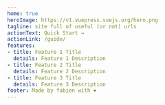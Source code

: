 ```yaml
---
home: true
heroImage: https://v1.vuepress.vuejs.org/hero.png
tagline: site full of useful (or not) urls
actionText: Quick Start →
actionLink: /guide/
features:
- title: Feature 1 Title
  details: Feature 1 Description
- title: Feature 2 Title
  details: Feature 2 Description
- title: Feature 3 Title
  details: Feature 3 Description
footer: Made by fabien with ❤️
---
```


